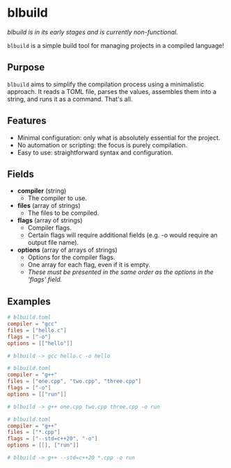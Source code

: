 # blbuild

*blbuild is in its early stages and is currently non-functional.*

`blbuild` is a simple build tool for managing projects in a compiled language!

## Purpose

`blbuild` aims to simplify the compilation process using a minimalistic approach. It reads a TOML file, parses the values, assembles them into a string, and runs it as a command. That's all. 

## Features
 - Minimal configuration: only what is absolutely essential for the project.
 - No automation or scripting: the focus is purely compilation.
 - Easy to use: straightforward syntax and configuration. 


## Fields

 - **compiler** (string)
     - The compiler to use.
 - **files** (array of strings)
     - The files to be compiled.
 - **flags** (array of strings)
     - Compiler flags. 
     - Certain flags will require additional fields (e.g. -o would require an output file name).
 - **options** (array of arrays of strings)
     - Options for the compiler flags. 
     - One array for each flag, even if it is empty. 
     - *These must be presented in the same order as the options in the 'flags' field.*

## Examples

```toml
# blbuild.toml
compiler = "gcc"
files = ["hello.c"]
flags = ["-o"]
options = [["hello"]]

# blbuild -> gcc hello.c -o hello
```

```toml
# blbuild.toml
compiler = "g++"
files = ["one.cpp", "two.cpp", "three.cpp"]
flags = ["-o"]
options = [["run"]]

# blbuild -> g++ one.cpp two.cpp three.cpp -o run
```

```toml
# blbuild.toml
compiler = "g++"
files = ["*.cpp"]
flags = ["--std=c++20", "-o"]
options = [[], ["run"]]

# blbuild -> g++ --std=c++20 *.cpp -o run
```